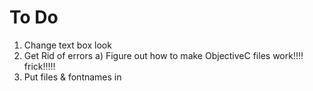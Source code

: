 #  To Do
1) Change text box look
2) Get Rid of errors
        a) Figure out how to make ObjectiveC files work!!!! frick!!!!!
3) Put files & fontnames in

